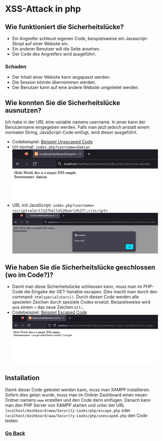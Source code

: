 # XSS-Attack in php

## Wie funktioniert die Sicherheitslücke?
- Ein Angreifer schleust eigenen Code, beispielsweise ein Javascript-Skript auf einer Website ein.
- Ein anderer Benutzer will die Seite ansehen.
- Der Code des Angreifers wird ausgeführt. 

### Schaden
- Der Inhalt einer Website kann angepasst werden.
- Die Session könnte übernommen werden.
- Der Benutzer kann auf eine andere Website umgeleitet werden.

## Wie konnten Sie die Sicherheitslücke ausnutzen?

Ich habe in der URL eine variable namens username. In jener kann der Benutzername eingegeben werden. Falls man jetzt jedoch anstatt einem normalen String, JavaScript-Code einfügt, wird dieser ausgeführt. 
- Codebeispiel: [Beispiel Unsecaped Code](/php/unescaped.php)
- Url normal: ```index.php?username=damian```
![Normale Ausgabe](/php/normal.png)
- URL mit JavaScript: ```index.php?username=<script>alert(%27hello%20world%27);</script>```
![Normale Ausgabe](/php/xss.png)


## Wie haben Sie die Sicherheitslücke geschlossen (wo im Code?)?

- Damit man diese Sicherheitslücke schliessen kann, muss man im PHP-Code die Eingabe der GET-Variable escapen. Dies macht man durch den command: ```htmlspecialchars()```. Durch diesen Code werden alle spezielen Zeichen durch speziele Codes ersetzt. Beispielsweise wird aus einem ```<``` das neue Zeichen ```&lt;```.
- Codebeispiel: [Beispiel Escaped Code](/php/escaped.png)
![Beispiel Escaped Code](/php/escaped.png)

## Installation
Damit dieser Code getestet werden kann, muss man XAMPP installieren. Sofern dies getan wurde, muss man im Ordner Dashboard einen neuen Ordner namens ```www``` erstellen und den Code darin einfügen. Danach kann man den PHP Server von XAMPP starten und unter der URL ```localhost/dashboard/www/Security-Leaks/php/escape.php``` oder ```localhost/dashboard/www/Security-Leaks/php/unescaped.php``` den Code testen.
### [Go Back](https://github.com/Damian-Sommer/Security-Leaks)